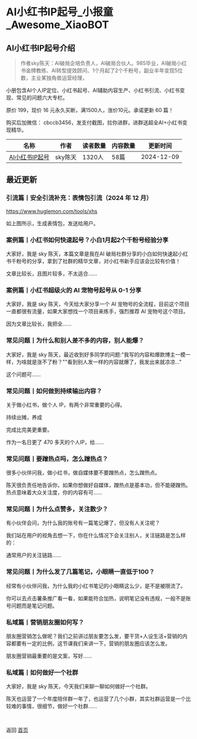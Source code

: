 # AI小红书IP起号_小报童_Awesome_XiaoBOT

## AI小红书IP起号介绍
> 作者sky陈天：AI破局企培负责人，AI破局合伙人。985毕业，AI破局小红书金牌教练、AI转型提效顾问、1个月起了2个千粉号，副业半年变现5位数，主业某独角兽运营经理，    
    
小册包含AI个人IP定位、小红书起号、AI辅助内容生产、小红书引流、小红书变现、常见的问题六大专栏。    
    
原价 199，现价 16 元永久买断，满1500人，涨价10元。承诺更新 60 篇！    
    
购买后加微信： cbccb3456，发支付截图，拉你进群，进群送超全AI+小红书变现精华。  
  


|名称|作者|读者数量|内容数量|更新时间|
|---|---|---|---|---|
|[AI小红书IP起号](https://xiaobot.net/p/skychentian?refer=0b133df9-27dc-423b-8101-639049001c13)|sky陈天|1320人|58篇|2024-12-09|

## 最近更新
### 引流篇丨安全引流补充：表情包引流（2024 年 12 月）

https://www.huglemon.com/tools/xhs

如上图所示，生成表情包，发送给用户。

### 案例篇丨小红书如何快速起号？小白1月起2个千粉号经验分享

大家好，我是 sky 陈天，本篇文章是我在AI 破局社群分享的小白如何快速起小红书千粉号的分享，拿到了社群的精华文章，对小红书新手应该会比较有价值！

文章比较长，且图片较多，不太适合......

### 案例篇丨小红书超级火的 AI 宠物号起号从 0-1 分享

大家好，我是 sky 陈天，今天给大家分享一个 AI 宠物号的全流程，目前这个项目一直都很有流量，如果大家想找一个项目来练手，强烈推荐 AI
宠物号这个项目。

因为文章比较长，我把全......

### 常见问题丨为什么和别人差不多的内容，别人能爆？

大家好，我是 sky 陈天，最近收到好多同学的问题:"我写的内容和爆款博主一模一样，为啥就是涨不了粉？""看到别人发一样的内容就爆了，我发出来就凉凉..."

这个问题可......

### 常见问题丨如何做到持续输出内容？

关于做小红书，做个人 IP，有两个非常重要的心得。

持续出摊，养成

完成比完美更重要。

作为一名日更了 470 多天的个人IP，给......

### 常见问题丨要蹭热点吗，怎么蹭热点？

很多小伙伴问我，做小红书，做自媒体要不要蹭热点，怎么蹭热点。

陈天很负责任地告诉你，如果你想做好自媒体，蹭热点是基本功，但不能硬蹭热。热点意味着大众关注度，你的内容有可......

### 常见问题丨为什么点赞多，关注数少？

有小伙伴会问，为什么我的账号有一篇笔记爆了，但没有人关注呢？

我们站在用户的视角去想一下，你在什么情况下会关注别人，关注链路是怎么样的：

通常用户的关注链路......

### 常见问题丨为什么发了几篇笔记，小眼睛一直低于100？

经常有小伙伴问我，为什么我的小红书笔记的小眼睛这么少，是不是被限流了。

你可以去点击薯条推广看一看，如果能符合加热，说明笔记没有违规，一般不是账号问题而是笔记问题。

### 私域篇丨营销朋友圈如何写？

朋友圈营销怎么做呢？我们之前讲过朋友要怎么发，要干货+人设生活+营销的内容都要有一定的比例，这节课我们来讲一下，营销的朋友圈应该怎么发。

朋友圈营销最重要的是文案，写好......

### 私域篇丨如何做好一个社群

大家好，我是 sky 陈天，今天我们来聊一聊如何做好一个社群。

陈天也运营了一个年度陪伴群一年了，也运营了几个小群，其实社群运营是一个比较难的事情，很细节，做好一个社群......


<a href="https://github.com/Reno9527/awesome-xiaobot" style="color: white; text-decoration: none;">awesome-xiaobot</a>

返回 [首页](../README.md)
